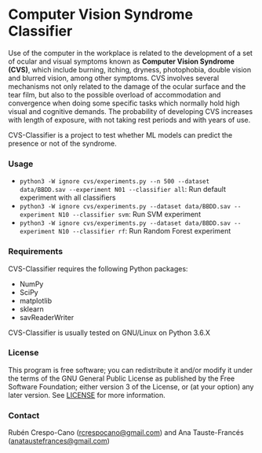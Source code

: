 # Computer Vision Syndrome Classifier

Use of the computer in the workplace is related to the development of a set of ocular and visual symptoms known as **Computer Vision Syndrome (CVS)**, which include burning, itching, dryness, photophobia, double vision and blurred vision, among other symptoms. CVS involves several mechanisms not only related to the damage of the ocular surface and the tear film, but also to the possible overload of accommodation and convergence when doing some specific tasks which normally hold high visual and cognitive demands. The probability of developing CVS increases with length of exposure, with not taking rest periods and with years of use.

CVS-Classifier is a project to test whether ML models can predict the presence or not of the syndrome.



### Usage
- `python3 -W ignore cvs/experiments.py --n 500 --dataset data/BBDD.sav --experiment N01 --classifier all`: Run default experiment with all classifiers
- `python3 -W ignore cvs/experiments.py --dataset data/BBDD.sav --experiment N10 --classifier svm`: Run SVM experiment
- `python3 -W ignore cvs/experiments.py --dataset data/BBDD.sav --experiment N10 --classifier rf`: Run Random Forest experiment



### Requirements
CVS-Classifier requires the following Python packages:

* NumPy
* SciPy
* matplotlib
* sklearn
* savReaderWriter

CVS-Classifier is usually tested on GNU/Linux on Python 3.6.X



### License
This program is free software; you can redistribute it and/or modify it under the terms of the GNU General Public License as published by the Free Software Foundation; either version 3 of the License, or (at your option) any later version. See [LICENSE](LICENSE) for more information.



### Contact
Rubén Crespo-Cano (rcrespocano@gmail.com) and Ana Tauste-Francés (anataustefrances@gmail.com)
